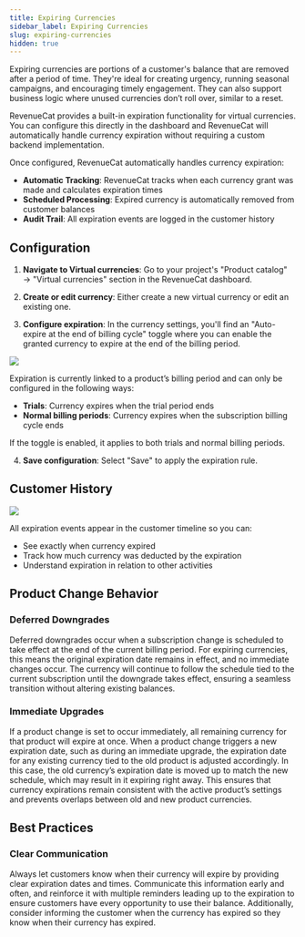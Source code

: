 ```yaml
---
title: Expiring Currencies
sidebar_label: Expiring Currencies
slug: expiring-currencies
hidden: true
---
```


Expiring currencies are portions of a customer's balance that are removed after a period of time. They're ideal for creating urgency, running seasonal campaigns, and encouraging timely engagement. They can also support business logic where unused currencies don’t roll over, similar to a reset.

RevenueCat provides a built-in expiration functionality for virtual currencies. You can configure this directly in the dashboard and RevenueCat will automatically handle currency expiration without requiring a custom backend implementation.

Once configured, RevenueCat automatically handles currency expiration:

- **Automatic Tracking**: RevenueCat tracks when each currency grant was made and calculates expiration times
- **Scheduled Processing**: Expired currency is automatically removed from customer balances
- **Audit Trail**: All expiration events are logged in the customer history

## Configuration

1. **Navigate to Virtual currencies**: Go to your project's "Product catalog" → "Virtual currencies" section in the RevenueCat dashboard.

2. **Create or edit currency**: Either create a new virtual currency or edit an existing one.

3. **Configure expiration**: In the currency settings, you'll find an "Auto-expire at the end of billing cycle" toggle where you can enable the granted currency to expire at the end of the billing period.

![](/docs_images/virtual-currency/expire-currency.png)

Expiration is currently linked to a product’s billing period and can only be configured in the following ways:

- **Trials**: Currency expires when the trial period ends
- **Normal billing periods**: Currency expires when the subscription billing cycle ends

If the toggle is enabled, it applies to both trials and normal billing periods.

4. **Save configuration**: Select "Save" to apply the expiration rule.

## Customer History

![](/docs_images/virtual-currency/expiring-currency-customer-timeline.png)

All expiration events appear in the customer timeline so you can:

- See exactly when currency expired
- Track how much currency was deducted by the expiration
- Understand expiration in relation to other activities

## Product Change Behavior

### Deferred Downgrades

Deferred downgrades occur when a subscription change is scheduled to take effect at the end of the current billing period. For expiring currencies, this means the original expiration date remains in effect, and no immediate changes occur. The currency will continue to follow the schedule tied to the current subscription until the downgrade takes effect, ensuring a seamless transition without altering existing balances.

### Immediate Upgrades

If a product change is set to occur immediately, all remaining currency for that product will expire at once. When a product change triggers a new expiration date, such as during an immediate upgrade, the expiration date for any existing currency tied to the old product is adjusted accordingly. In this case, the old currency’s expiration date is moved up to match the new schedule, which may result in it expiring right away. This ensures that currency expirations remain consistent with the active product’s settings and prevents overlaps between old and new product currencies.

## Best Practices

### Clear Communication

Always let customers know when their currency will expire by providing clear expiration dates and times. Communicate this information early and often, and reinforce it with multiple reminders leading up to the expiration to ensure customers have every opportunity to use their balance. Additionally, consider informing the customer when the currency has expired so they know when their currency has expired.
